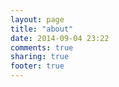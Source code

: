 ```yaml
---
layout: page
title: "about"
date: 2014-09-04 23:22
comments: true
sharing: true
footer: true
---
```

